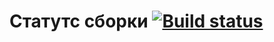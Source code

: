 # Статутс сборки [![Build status](https://ci.appveyor.com/api/projects/status/tqnj20215pjb44no?svg=true)](https://ci.appveyor.com/project/Alisa68/aqa-api-ci-2)
